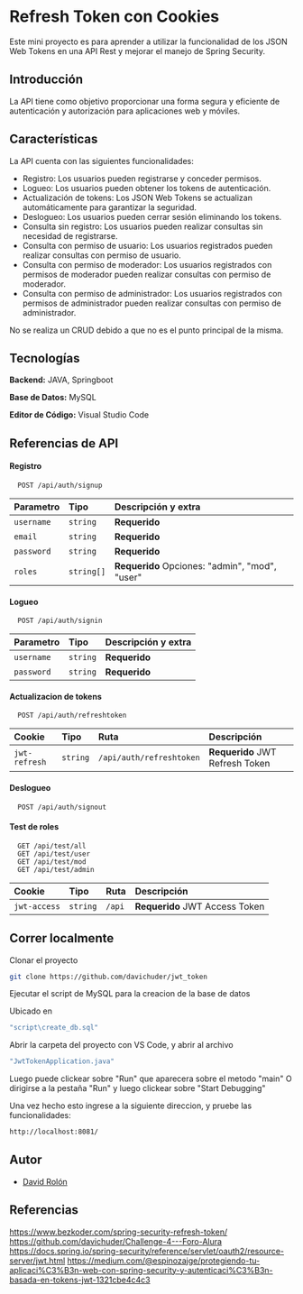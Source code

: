 # Refresh Token con Cookies
Este mini proyecto es para aprender a utilizar la funcionalidad de los JSON Web Tokens en una API Rest y mejorar el manejo de Spring Security.

## Introducción

La API tiene como objetivo proporcionar una forma segura y eficiente de autenticación y autorización para aplicaciones web y móviles.
## Características
La API cuenta con las siguientes funcionalidades:

- Registro: Los usuarios pueden registrarse y conceder permisos.
- Logueo: Los usuarios pueden obtener los tokens de autenticación.
- Actualización de tokens: Los JSON Web Tokens se actualizan automáticamente para garantizar la seguridad.
- Deslogueo: Los usuarios pueden cerrar sesión eliminando los tokens.
- Consulta sin registro: Los usuarios pueden realizar consultas sin necesidad de registrarse.
- Consulta con permiso de usuario: Los usuarios registrados pueden realizar consultas con permiso de usuario.
- Consulta con permiso de moderador: Los usuarios registrados con permisos de moderador pueden realizar consultas con permiso de moderador.
- Consulta con permiso de administrador: Los usuarios registrados con permisos de administrador pueden realizar consultas con permiso de administrador.

No se realiza un CRUD debido a que no es el punto principal de la misma.
## Tecnologías

**Backend:** JAVA, Springboot

**Base de Datos:** MySQL

**Editor de Código:** Visual Studio Code

## Referencias de API

#### Registro

```http
  POST /api/auth/signup
```
|Parametro|Tipo|Descripción y extra|
|:-|:-|:-|
|`username`|`string`|**Requerido**|
|`email`|`string`|**Requerido**|
|`password`|`string`|**Requerido**|
|`roles`|`string[]`|**Requerido** Opciones: "admin", "mod", "user"|

#### Logueo
```http
  POST /api/auth/signin
```
|Parametro|Tipo|Descripción y extra|
|:-|:-|:-|
|`username`|`string`|**Requerido**|
|`password`|`string`|**Requerido**|

#### Actualizacion de tokens
```http
  POST /api/auth/refreshtoken
```
|Cookie|Tipo|Ruta|Descripción|
|:-|:-|:-|:-|
|`jwt-refresh`|`string`|`/api/auth/refreshtoken`|**Requerido** JWT Refresh Token|

#### Deslogueo
```http
  POST /api/auth/signout
```

#### Test de roles
```http
  GET /api/test/all
  GET /api/test/user
  GET /api/test/mod
  GET /api/test/admin
```
|Cookie|Tipo|Ruta|Descripción|
|:-|:-|:-|:-|
|`jwt-access`|`string`|`/api`|**Requerido** JWT Access Token|


## Correr localmente

Clonar el proyecto

```bash
git clone https://github.com/davichuder/jwt_token
```

Ejecutar el script de MySQL para la creacion de la base de datos

Ubicado en 
```bash
"script\create_db.sql"
```

Abrir la carpeta del proyecto con VS Code, y abrir al archivo
```bash
"JwtTokenApplication.java"
```
Luego puede clickear sobre "Run" que aparecera sobre el metodo "main"
O dirigirse a la pestaña "Run" y luego clickear sobre "Start Debugging"

Una vez hecho esto ingrese a la siguiente direccion, y pruebe las funcionalidades:
```bash
http://localhost:8081/
```
## Autor
- [David Rolón](https://www.linkedin.com/in/david-emanuel-rolon/)

## Referencias
https://www.bezkoder.com/spring-security-refresh-token/
https://github.com/davichuder/Challenge-4---Foro-Alura
https://docs.spring.io/spring-security/reference/servlet/oauth2/resource-server/jwt.html
https://medium.com/@espinozajge/protegiendo-tu-aplicaci%C3%B3n-web-con-spring-security-y-autenticaci%C3%B3n-basada-en-tokens-jwt-1321cbe4c4c3
